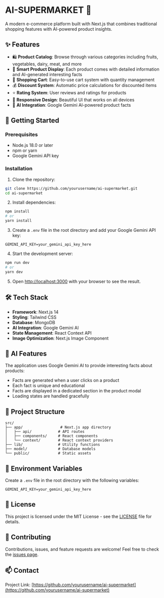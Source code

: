 # AI-SUPERMARKET 🛒

A modern e-commerce platform built with Next.js that combines traditional shopping features with AI-powered product insights.

## ✨ Features

- 🛍️ **Product Catalog**: Browse through various categories including fruits, vegetables, dairy, meat, and more
- 🎯 **Smart Product Display**: Each product comes with detailed information and AI-generated interesting facts
- 🛒 **Shopping Cart**: Easy-to-use cart system with quantity management
- 💰 **Discount System**: Automatic price calculations for discounted items
- ⭐ **Rating System**: User reviews and ratings for products
- 🎨 **Responsive Design**: Beautiful UI that works on all devices
- 🤖 **AI Integration**: Google Gemini AI-powered product facts

## 🚀 Getting Started

### Prerequisites

- Node.js 18.0 or later
- npm or yarn
- Google Gemini API key

### Installation

1. Clone the repository:
```bash
git clone https://github.com/yourusername/ai-supermarket.git
cd ai-supermarket
```

2. Install dependencies:
```bash
npm install
# or
yarn install
```

3. Create a `.env` file in the root directory and add your Google Gemini API key:
```env
GEMINI_API_KEY=your_gemini_api_key_here
```

4. Start the development server:
```bash
npm run dev
# or
yarn dev
```

5. Open [http://localhost:3000](http://localhost:3000) with your browser to see the result.

## 🛠️ Tech Stack

- **Framework**: Next.js 14
- **Styling**: Tailwind CSS
- **Database**: MongoDB
- **AI Integration**: Google Gemini AI
- **State Management**: React Context API
- **Image Optimization**: Next.js Image Component

## 🤖 AI Features

The application uses Google Gemini AI to provide interesting facts about products:

- Facts are generated when a user clicks on a product
- Each fact is unique and educational
- Facts are displayed in a dedicated section in the product modal
- Loading states are handled gracefully

## 📁 Project Structure

```
src/
├── app/                 # Next.js app directory
│   ├── api/            # API routes
│   ├── components/     # React components
│   └── context/        # React context providers
├── lib/                # Utility functions
├── model/              # Database models
└── public/             # Static assets
```

## 🔧 Environment Variables

Create a `.env` file in the root directory with the following variables:

```env
GEMINI_API_KEY=your_gemini_api_key_here
```

## 📝 License

This project is licensed under the MIT License - see the [LICENSE](LICENSE) file for details.

## 🤝 Contributing

Contributions, issues, and feature requests are welcome! Feel free to check the [issues page](https://github.com/yourusername/ai-supermarket/issues).

## 📫 Contact

Project Link: [https://github.com/yourusername/ai-supermarket](https://github.com/yourusername/ai-supermarket)
